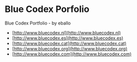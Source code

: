 Blue Codex Porfolio
====================

Blue Codex Portfolio - by eballo

- [http://www.bluecodex.nl](http://www.bluecodex.nl)
- [http://www.bluecodex.es](http://www.bluecodex.es)
- [http://www.bluecodex.cat](http://www.bluecodex.cat)
- [http://www.bluecodex.org](http://www.bluecodex.org)
- [http://www.bluecodex.com](http://www.bluecodex.com)
